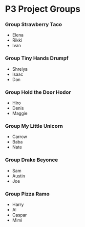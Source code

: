# P3 Project Groups

### Group Strawberry Taco
- Elena
- Rikki
- Ivan

### Group Tiny Hands Drumpf
- Shreiya
- Isaac
- Dan

### Group Hold the Door Hodor
- Hiro
- Denis
- Maggie

### Group My Little Unicorn
- Carrow
- Baba
- Nate

### Group Drake Beyonce
- Sam
- Austin
- Joe

### Group Pizza Ramo
- Harry
- Al
- Caspar
- Mimi
